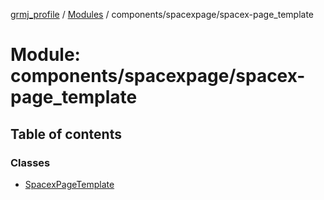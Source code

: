 [grmj_profile](../README.md) / [Modules](../modules.md) / components/spacexpage/spacex-page\_template

# Module: components/spacexpage/spacex-page\_template

## Table of contents

### Classes

- [SpacexPageTemplate](../classes/components_spacexpage_spacex_page_template.SpacexPageTemplate.md)
